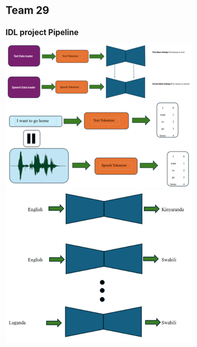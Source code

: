 # Team 29
## IDL project Pipeline

![](pics/Screenshot%20from%202024-03-15%2018-29-16.png)
![](pics/Screenshot%20from%202024-03-15%2018-26-38.png)
![](pics/Screenshot%20from%202024-03-15%2018-26-52.png)